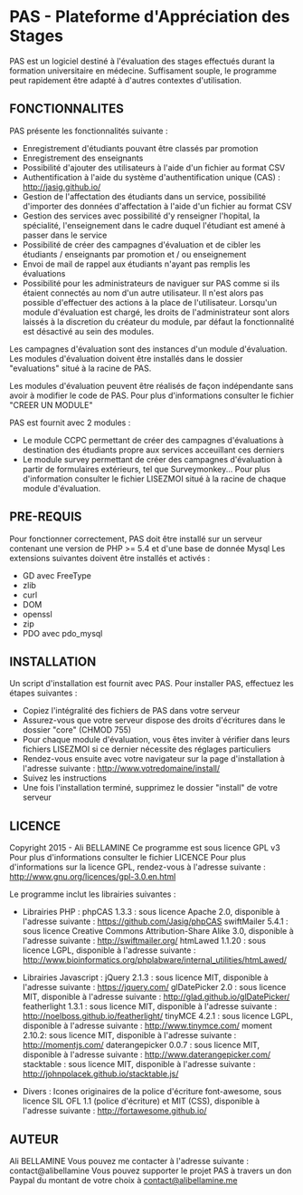 PAS - Plateforme d'Appréciation des Stages
=======

PAS est un logiciel destiné à l'évaluation des stages effectués durant la formation universitaire en médecine.
Suffisament souple, le programme peut rapidement être adapté à d'autres contextes d'utilisation.

FONCTIONNALITES
-------

PAS présente les fonctionnalités suivante :

- Enregistrement d'étudiants pouvant être classés par promotion
- Enregistrement des enseignants
- Possibilité d'ajouter des utilisateurs à l'aide d'un fichier au format CSV
- Authentification à l'aide du système d'authentification unique (CAS) : http://jasig.github.io/
- Gestion de l'affectation des étudiants dans un service, possibilité d'importer des données d'affectation à l'aide d'un fichier au format CSV
- Gestion des services avec possibilité d'y renseigner l'hopital, la spécialité, l'enseignement dans le cadre duquel l'étudiant est amené à passer dans le service
- Possibilité de créer des campagnes d'évaluation et de cibler les étudiants / enseignants par promotion et / ou enseignement
- Envoi de mail de rappel aux étudiants n'ayant pas remplis les évaluations
- Possibilité pour les administrateurs de naviguer sur PAS comme si ils étaient connectés au nom d'un autre utilisateur. Il n'est alors pas possible d'effectuer des actions à la place de l'utilisateur. Lorsqu'un module d'évaluation est chargé, les droits de l'administrateur sont alors laissés à la discretion du créateur du module, par défaut la fonctionnalité est désactivé au sein des modules.

Les campagnes d'évaluation sont des instances d'un module d'évaluation.
Les modules d'évaluation doivent être installés dans le dossier "evaluations" situé à la racine de PAS.

Les modules d'évaluation peuvent être réalisés de façon indépendante sans avoir à modifier le code de PAS.
Pour plus d'informations consulter le fichier "CREER UN MODULE"

PAS est fournit avec 2 modules :
- Le module CCPC permettant de créer des campagnes d'évaluations à destination des étudiants propre aux services acceuillant ces derniers
- Le module survey permettant de créer des campagnes d'évaluation à partir de formulaires extérieurs, tel que Surveymonkey...
Pour plus d'information consulter le fichier LISEZMOI situé à la racine de chaque module d'évaluation.

PRE-REQUIS
-------

Pour fonctionner correctement, PAS doit être installé sur un serveur contenant une version de PHP >= 5.4 et d'une base de donnée Mysql
Les extensions suivantes doivent être installés et activés :
- GD avec FreeType
- zlib
- curl
- DOM
- openssl
- zip
- PDO avec pdo_mysql

INSTALLATION
-------

Un script d'installation est fournit avec PAS.
Pour installer PAS, effectuez les étapes suivantes :

- Copiez l'intégralité des fichiers de PAS dans votre serveur
- Assurez-vous que votre serveur dispose des droits d'écritures dans le dossier "core" (CHMOD 755)
- Pour chaque module d'évaluation, vous êtes inviter à vérifier dans leurs fichiers LISEZMOI si ce dernier nécessite des réglages particuliers
- Rendez-vous ensuite avec votre navigateur sur la page d'installation à l'adresse suivante : http://www.votredomaine/install/
- Suivez les instructions
- Une fois l'installation terminé, supprimez le dossier "install" de votre serveur

LICENCE
-------

Copyright 2015 - Ali BELLAMINE
Ce programme est sous licence GPL v3
Pour plus d'informations consulter le fichier LICENCE
Pour plus d'informations sur la licence GPL, rendez-vous à l'adresse suivante : http://www.gnu.org/licences/gpl-3.0.en.html

Le programme inclut les librairies suivantes :

- Librairies PHP :
phpCAS 1.3.3 : sous licence Apache 2.0, disponible à l'adresse suivante : https://github.com/Jasig/phpCAS
swiftMailer 5.4.1 : sous licence Creative Commons Attribution-Share Alike 3.0, disponible à l'adresse suivante : http://swiftmailer.org/
htmLawed 1.1.20 : sous licence LGPL, disponible à l'adresse suivante : http://www.bioinformatics.org/phplabware/internal_utilities/htmLawed/

- Librairies Javascript :
jQuery 2.1.3 : sous licence MIT, disponible à l'adresse suivante : https://jquery.com/
glDatePicker 2.0 : sous licence MIT, disponible à l'adresse suivante : http://glad.github.io/glDatePicker/
featherlight 1.3.1 : sous licence MIT, disponible à l'adresse suivante : http://noelboss.github.io/featherlight/
tinyMCE 4.2.1 : sous licence LGPL, disponible à l'adresse suivante : http://www.tinymce.com/
moment 2.10.2: sous licence MIT, disponible à l'adresse suivante : http://momentjs.com/
daterangepicker 0.0.7 : sous licence MIT, disponible à l'adresse suivante : http://www.daterangepicker.com/
stacktable : sous licence MIT, disponible à l'adresse suivante : http://johnpolacek.github.io/stacktable.js/

- Divers :
Icones originaires de la police d'écriture font-awesome, sous licence SIL OFL 1.1 (police d'écriture) et MIT (CSS), disponible à l'adresse suivante : http://fortawesome.github.io/

AUTEUR
-------

Ali BELLAMINE
Vous pouvez me contacter à l'adresse suivante : contact@alibellamine
Vous pouvez supporter le projet PAS à travers un don Paypal du montant de votre choix à contact@alibellamine.me

